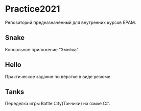 # Practice2021

Репозиторий предназначенный для внутренних курсов EPAM.

## Snake

Консольное приложение "Змейка".

## Hello

Практическое задание по вёрстке в виде резюме.

## Tanks

Переделка игры Battle City(Танчики) на языке C#.
